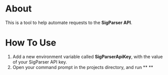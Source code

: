 # About
This is a tool to help automate requests to the **SigParser API**.

# How To Use
1. Add a new environment variable called **SigParserApiKey**, with the value of your SigParser API key.
2. Open your command prompt in the projects directory, and run **   **

